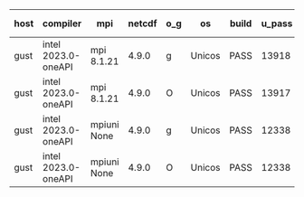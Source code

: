 

| host     | compiler                              | mpi                      | netcdf        | o_g        | os       | build       | u_pass          | u_fail          | s_pass            | s_fail            | e_pass             | e_fail             | nuopc_pass       | nuopc_fail       | artifacts link          |
|----------|---------------------------------------|--------------------------|---------------|------------|----------|-------------|-----------------|-----------------|-------------------|-------------------|--------------------|--------------------|------------------|------------------|-------------------------|
| gust | intel 2023.0-oneAPI | mpi 8.1.21  | 4.9.0  | g | Unicos | PASS | 13918 | 0 | 49 | 0 | 80 | 0 | 52 | 0 | <a href="https://github.com/esmf-org/esmf-test-artifacts/tree/01c52d728624b69799ed332c5a4af7b723ef826f/fix_intel_2023/intel/2023.0-oneAPI/g/mpi/8.1.21" target="_blank">01c52d7</a> | 
| gust | intel 2023.0-oneAPI | mpi 8.1.21  | 4.9.0  | O | Unicos | PASS | 13917 | 1 | 49 | 0 | 80 | 0 | 52 | 0 | <a href="https://github.com/esmf-org/esmf-test-artifacts/tree/ba8566ceea5128378f9361bd609b40a25d9f6fc2/fix_intel_2023/intel/2023.0-oneAPI/O/mpi/8.1.21" target="_blank">ba8566c</a> | 
| gust | intel 2023.0-oneAPI | mpiuni None  | 4.9.0  | g | Unicos | PASS | 12338 | 0 | 8 | 0 | 43 | 0 | None | None | <a href="https://github.com/esmf-org/esmf-test-artifacts/tree/d6225e9e38b7bbb466594aafdfd44a9380df00fe/fix_intel_2023/intel/2023.0-oneAPI/g/mpiuni/None" target="_blank">d6225e9</a> | 
| gust | intel 2023.0-oneAPI | mpiuni None  | 4.9.0  | O | Unicos | PASS | 12338 | 0 | 8 | 0 | 43 | 0 | None | None | <a href="https://github.com/esmf-org/esmf-test-artifacts/tree/2b2fdc013b7479dd1f63cb25596b74a90632c7ec/fix_intel_2023/intel/2023.0-oneAPI/O/mpiuni/None" target="_blank">2b2fdc0</a> | 
